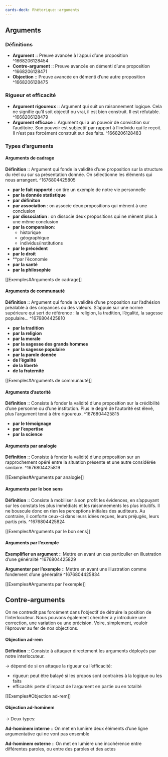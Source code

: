 ```yaml
---
cards-deck: Rhétorique::arguments
---
```


## Arguments

### Définitions

- **Argument** :: Preuve avancée à l’appui d’une proposition
^1668206128454
- **Contre-argument** :: Preuve avancée en démenti d’une proposition
^1668206128471
- **Objection** :: Preuve avancée en démenti d’une autre proposition
^1668206128475

### Rigueur et efficacité

- **Argument rigoureux** :: Argument qui suit un raisonnement logique. Cela ne signifie qu’il soit objectif ou vrai, il est bien construit. Il est réfutable.
^1668206128479
- **Argument efficace** :: Argument qui a un pouvoir de conviction sur l’auditoire. Son pouvoir est subjectif par rapport à l’individu qui le reçoit. Il n’est pas forcément construit sur des faits.
^1668206128483

### Types d’arguments

#### Arguments de cadrage

**Définition** :: Argument qui fonde la validité d’une proposition sur la structure du réel ou sur sa présentation donnée. On sélectionne les éléments qui nous arrangent.
^1676804425805

- **par le fait rapporté** : on tire un exemple de notre vie personnelle
- **par la donnée statistique** 
- **par définiton**
- **par association** : on associe deux propositions qui mènent à une conclusion
- **par dissociation** : on dissocie deux propositions qui ne mènent plus à une même conclusion
- **par la comparaison**:
	- historique
	- géographique
	- individus/institutions
- **par le précédent**
- **par le droit**
- **par l’économie
- **par la santé**
- **par la philosophie**

[[Exemples#Arguments de cadrage]]

#### Arguments de communauté

**Définition** :: Argument qui fonde la validité d’une proposition sur l’adhésion préalable à des croyances ou des valeurs. S’appuie sur une norme supérieure qui sert de référence : la religion, la tradition, l’égalité, la sagesse populaire…
^1676804425810

- **par la tradition**
- **par la religion**
- **par la morale**
- **par la sagesse des grands hommes**
- **par la sagesse populaire**
- **par la parole donnée**
- **de l’égalité**
- **de la liberté**
- **de la fraternité**

[[Exemples#Arguments de communauté]]

#### Arguments d’autorité

**Définition** :: Consiste à fonder la validité d’une proposition sur la crédibilité d’une personne ou d’une institution. Plus le degré de l’autorité est élevé, plus l’argument tend à être rigoureux.
^1676804425815

- **par le témoignage**
- **par l’expertise**
- **par la science**

#### Arguments par analogie

**Définition** :: Consiste à fonder la validité d’une proposition sur un rapprochement opéré entre la situation présente et une autre considérée similaire.
^1676804425819

[[Exemples#Arguments par analogie]]

#### Arguments par le bon sens

**Définition** :: Consiste à mobiliser à son profit les évidences, en s’appuyant sur les constats les plus immédiats et les raisonnements les plus intuitifs. Il ne bouscule donc en rien les perceptions initiales des auditeurs. Au contraire, il conforte ceux-ci dans leurs idées reçues, leurs préjugés, leurs partis pris.
^1676804425824

[[Exemples#Arguments par le bon sens]]

#### Arguments par l’exemple

**Exemplifier un argument** :: Mettre en avant un cas particulier en illustration d’une généralité
^1676804425829

**Argumenter par l’exemple** :: Mettre en avant une illustration comme fondement d’une généralité
^1676804425834

[[Exemples#Arguments par l’exemple]]

## Contre-arguments

On ne contredit pas forcément dans l’objectif de détruire la position de l’interlocuteur. Nous pouvons également chercher à y introduire une correction, une variation ou une précision. Voire, simplement, vouloir l’éprouver au fer de nos objections.

#### Objection ad-rem

**Définition** ::  Consiste à attaquer directement les arguments déployés par notre interlocuteur.

→ dépend de si on attaque la rigueur ou l’efficacité:
- rigueur: peut être balayé si les propos sont contraires à la logique ou les faits
- efficacité: perte d’impact de l’argument en partie ou en totalité

[[Exemples#Objection ad-rem]]

#### Objection ad-hominem

→ Deux types:

**Ad-hominem interne** :: On met en lumière deux éléments d’une ligne argumentative qui ne vont pas ensemble

**Ad-hominem externe** :: On met en lumière une incohérence entre différentes paroles, ou entre des paroles et des actes

